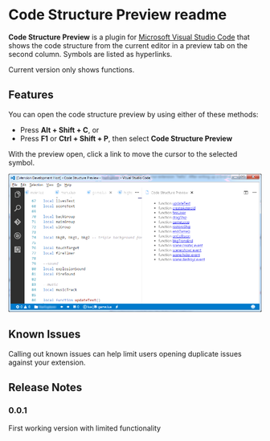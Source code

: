 # Code Structure Preview readme

**Code Structure Preview** is a plugin for [Microsoft Visual Studio Code](https://code.visualstudio.com/) that shows the code structure from 
the current editor in a preview tab on the second column. Symbols are listed as hyperlinks.

Current version only shows functions.

## Features

You can open the code structure preview by using either of these methods:
* Press **Alt + Shift + C**, or
* Press **F1** or **Ctrl + Shift + P**, then select **Code Structure Preview**

With the preview open, click a link to move the cursor to the selected symbol.

![Show links to functions](images/CodePreview1.png)

<!--- ## Requirements

If you have any requirements or dependencies, add a section describing those and how to install and configure them.

## Extension Settings

Include if your extension adds any VS Code settings through the `contributes.configuration` extension point.

For example:

This extension contributes the following settings:

* `myExtension.enable`: enable/disable this extension
* `myExtension.thing`: set to `blah` to do something
-->
## Known Issues

Calling out known issues can help limit users opening duplicate issues against your extension.

## Release Notes

### 0.0.1

First working version with limited functionality

